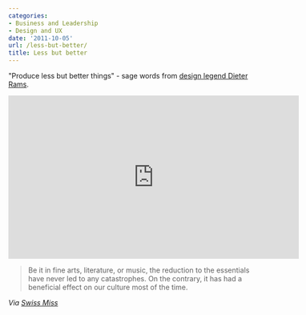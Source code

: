 ```yaml
---
categories:
- Business and Leadership
- Design and UX
date: '2011-10-05'
url: /less-but-better/
title: Less but better
---
```


"Produce less but better things" - sage words from <a href="http://vimeo.com/19125863">design legend Dieter Rams</a>.

<div class="fluid-vids"><iframe class="alignc" src="https://player.vimeo.com/video/19125863" width="580" height="326" frameborder="0"></iframe></div>

<blockquote>Be it in fine arts, literature, or music, the reduction to the essentials have never led to any catastrophes. On the contrary, it has had a beneficial effect on our culture most of the time.</blockquote>

<em>Via <a href="http://www.swiss-miss.com/2011/09/cube-dieter-rams.html">Swiss Miss</a></em>